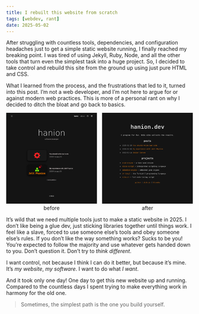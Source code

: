 ```yaml
---
title: I rebuilt this website from scratch
tags: [webdev, rant]
date: 2025-05-02
---
```


After struggling with countless tools, dependencies, and configuration headaches just to get a simple static website running, I finally reached my breaking point.
I was tired of using Jekyll, Ruby, Node, and all the other tools that turn even the simplest task into a huge project.
So, I decided to take control and rebuild this site from the ground up using just pure HTML and CSS.

What I learned from the process, and the frustrations that led to it, turned into this post.
I’m not a web developer, and I’m not here to argue for or against modern web practices.
This is more of a personal rant on why I decided to ditch the bloat and go back to basics.


<div style="display: flex; gap: 1em; flex-wrap: nowrap; justify-content: center; align-items: flex-start;">
  <figure style="margin: 0; text-align: center;">
    <img src="old-website.png" alt="old website" style="max-width: 100%; height: auto;">
    <figcaption>before</figcaption>
  </figure>
  <figure style="margin: 0; text-align: center;">
    <img src="new-website.png" alt="new website" style="max-width: 100%; height: auto;">
    <figcaption>after</figcaption>
  </figure>
</div>

It’s wild that we need multiple tools just to make a static website in 2025.
I don’t like being a glue dev, just sticking libraries together until things work.
I feel like a slave, forced to use someone else’s tools and obey someone else’s rules.
If you don’t like the way something works? Sucks to be you!
You’re expected to follow the majority and use whatever gets handed down to you.
Don’t question it. Don’t try to _think different_.

I want control, not because I think I can do it better, but because it’s mine.
It’s _my website_, _my software_. I want to do what _I want_.

And it took only one day!
One day to get this new website up and running.
Compared to the countless days I spent trying to make everything work in harmony for the old one.

> Sometimes, the simplest path is the one you build yourself.

